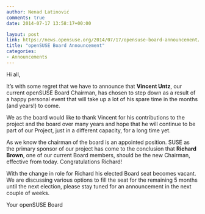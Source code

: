 ```yaml
---
author: Nenad Latinović
comments: true
date: 2014-07-17 13:58:17+00:00

layout: post
link: https://news.opensuse.org/2014/07/17/opensuse-board-announcement/
title: "openSUSE Board Announcement"
categories:
- Announcements
---
```



Hi all,




It’s with some regret that we have to announce that **Vincent Untz**, our current openSUSE Board Chairman, has chosen to step down as a result of a happy personal event that will take up a lot of his spare time in the months (and years!) to come.




We as the board would like to thank Vincent for his contributions to the project and the board over many years and hope that he will continue to be part of our Project, just in a different capacity, for a long time yet.




<!-- more -->




As we know the chairman of the board is an appointed position. SUSE as the primary sponsor of our project has come to the conclusion that **Richard Brown**, one of our current Board members, should be the new Chairman, effective from today. Congratulations Richard!




With the change in role for Richard his elected Board seat becomes vacant. We are discussing various options to fill the seat for the remaining 5 months until the next election, please stay tuned for an announcement in the next couple of weeks.




Your openSUSE Board

		

